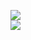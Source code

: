 [![](https://img.shields.io/badge/Made%20With-Github%20Spray-lightgrey.svg?style=for-the-badge&logo=github)](https://github.com/Annihil/github-spray#20135)  
[![](https://i.imgur.com/2DrTn0Z.gif)](https://github.com/Annihil/github-spray)